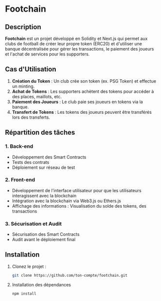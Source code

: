 # Footchain

## Description
**Footchain** est un projet développé en Solidity et Next.js qui permet aux clubs de football de créer leur propre token (ERC20) et d'utiliser une banque décentralisée pour gérer les transactions, le paiement des joueurs et l'achat de services pour les supporters.

## Cas d'Utilisation
1. **Création du Token** : Un club crée son token (ex. PSG Token) et effectue un minting.
2. **Achat de Tokens** : Les supporters achètent des tokens pour accéder à des places, maillots, etc.
3. **Paiement des Joueurs** : Le club paie ses joueurs en tokens via la banque.
4. **Transfert de Tokens** : Les tokens des joueurs peuvent être transférés lors des transferts.

## Répartition des tâches

### 1. **Back-end**
- Développement des Smart Contracts
- Tests des contrats
- Déploiement sur réseau de test

### 2. **Front-end**
- Développement de l'interface utilisateur pour que les utilisateurs interagissent avec la blockchain
- Intégration avec la blockchain via Web3.js ou Ethers.js
- Affichage des informations : Visualisation du solde des tokens, des transactions

### 3. **Sécurisation et Audit**
- Sécurisation des Smart Contracts
- Audit avant le déploiement final



## Installation
1. Clonez le projet :
   ```bash
   git clone https://github.com/ton-compte/footchain.git
   ```
2. Installation des dépendances 
    ```bash
    npm install
    ```
